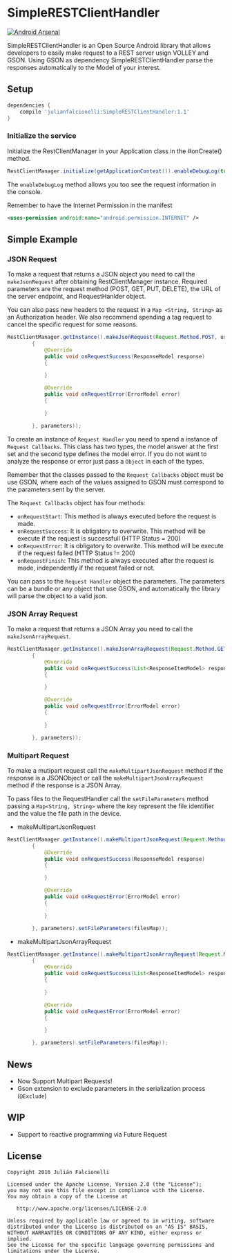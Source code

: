 SimpleRESTClientHandler 
===========
[![Android Arsenal](https://img.shields.io/badge/Android%20Arsenal-SimpleRESTClientHandler-green.svg?style=true)](https://android-arsenal.com/details/1/3209)

SimpleRESTClientHandler is an Open Source Android library that allows developers to easily make request to a REST server usign VOLLEY and GSON. 
Using GSON as dependency SimpleRESTClientHandler parse the responses automatically to the Model of your interest.

Setup
-----

```groovy
dependencies {
    compile 'julianfalcionelli:SimpleRESTClientHandler:1.1'
}
```


### Initialize the service

Initialize the RestClientManager in your Application class in the #onCreate() method.

```java
RestClientManager.initialize(getApplicationContext()).enableDebugLog(true);
```

The `enableDebugLog` method allows you too see the request information in the console.

Remember to have the Internet Permission in the manifest

```xml
<uses-permission android:name="android.permission.INTERNET" />
```

Simple Example
-----

### JSON Request
To make a request that returns a JSON object you need to call the `makeJsonRequest` after obtaining RestClientManager instance.
Required parameters are the request method (POST, GET, PUT, DELETE), the URL of the server endpoint, and RequestHanlder object.

You can also pass new headers to the request in a `Map <String, String>` as an Authorization header.
We also recommend spending a tag request to cancel the specific request for some reasons.

```java
RestClientManager.getInstance().makeJsonRequest(Request.Method.POST, url, new RequestHandler<>(new RequestCallbacks<ResponseModel, ErrorModel>()
		{
			@Override
			public void onRequestSuccess(ResponseModel response)
			{

			}

			@Override
			public void onRequestError(ErrorModel error)
			{

			}

		}, parameters));
```

To create an instance of `Request Handler` you need to spend a instance of `Request Callbacks`. This class has two types, the model answer at the first set and the second type defines the model error. If you do not want to analyze the response or error just pass a `Object` in each of the types.

Remember that the classes passed to the `Request Callbacks` object must be use GSON, where each of the values assigned to GSON must correspond to the parameters sent by the server.

The `Request Callbacks` object has four methods:

-  `onRequestStart`: This method is always executed before the request is made.
-  `onRequestSuccess`: It is obligatory to overwrite. This method will be execute if the request is successfull (HTTP Status = 200)
-  `onRequestError`: It is obligatory to overwrite. This method will be execute if the request failed (HTTP Status != 200)
-  `onRequestFinish`: This method is always executed after the request is made, independently if the request failed or not.

You can pass to the  `Request Handler` object the parameters. The parameters can be a bundle or any object that use GSON, and automatically the library will parse the object to a valid json.

### JSON Array Request
To make a request that returns a JSON Array you need to call the `makeJsonArrayRequest`.

```java
RestClientManager.getInstance().makeJsonArrayRequest(Request.Method.GET, url, new RequestHandler<>(new RequestCallbacks<List<ResponseItemModel>, ErrorModel>()
		{
			@Override
			public void onRequestSuccess(List<ResponseItemModel> response)
			{

			}

			@Override
			public void onRequestError(ErrorModel error)
			{

			}

		}, parameters));
```

### Multipart Request
To make a mutipart request call the `makeMultipartJsonRequest` method if the response is a JSONObject or call the `makeMultipartJsonArrayRequest` method if the response is a JSON Array.

To pass files to the RequestHandler call the `setFileParameters` method passing a `Map<String, String>` where the key represent the file identifier and the value the file path in the device.

 - makeMultipartJsonRequest

```java
RestClientManager.getInstance().makeMultipartJsonRequest(Request.Method.POST, url, new RequestHandler<>(new RequestCallbacks<ResponseModel, ErrorModel>()
		{
			@Override
			public void onRequestSuccess(ResponseModel response)
			{

			}

			@Override
			public void onRequestError(ErrorModel error)
			{

			}

		}, parameters).setFileParameters(filesMap));
```

 - makeMultipartJsonArrayRequest
 
```java
RestClientManager.getInstance().makeMultipartJsonArrayRequest(Request.Method.GET, url, new RequestHandler<>(new RequestCallbacks<List<ResponseItemModel>, ErrorModel>()
		{
			@Override
			public void onRequestSuccess(List<ResponseItemModel> response)
			{

			}

			@Override
			public void onRequestError(ErrorModel error)
			{

			}

		}, parameters).setFileParameters(filesMap));
```

News
-----
- Now Support Multipart Requests! 
- Gson extension to exclude parameters in the serialization process (`@Exclude`)

WIP
-----
- Support to reactive programming via Future Request

License
-----
    Copyright 2016 Julián Falcionelli

    Licensed under the Apache License, Version 2.0 (the "License");
    you may not use this file except in compliance with the License.
    You may obtain a copy of the License at

       http://www.apache.org/licenses/LICENSE-2.0

    Unless required by applicable law or agreed to in writing, software
    distributed under the License is distributed on an "AS IS" BASIS,
    WITHOUT WARRANTIES OR CONDITIONS OF ANY KIND, either express or implied.
    See the License for the specific language governing permissions and
    limitations under the License.
